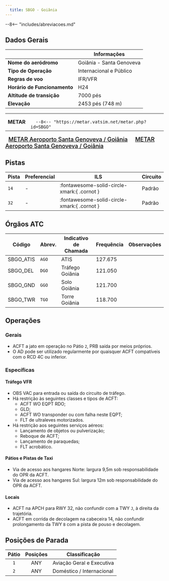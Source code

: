 ```yaml
---
  title: SBGO - Goiânia
---
```


--8<-- "includes/abreviacoes.md"

## Dados Gerais

|                              | Informações                          |
|------------------------------|--------------------------------------|
| **Nome do aeródromo**        | Goiânia - Santa Genoveva             |
| **Tipo de Operação**         | Internacional e Público              |
| **Regras de voo**            | IFR/VFR                              |
| **Horário de Funcionamento** | H24                                  |
| **Altitude de transição**    | 7000 pés                             |
| **Elevação**                 | 2453 pés (748 m)                     |

<table><tr><td><strong>METAR</strong></td><td><code>
  --8<-- "https://metar.vatsim.net/metar.php?id=SBGO"
</code></td></tr></table>
<a href="https://metar-taf.com/pt/SBGO" target="_blank" id="metartaf-LkzIl7SM"  style="font-size:18px; font-weight:500; color:#000; width:300px; height:435px; display:var(--show-dark); background-color: var(--md-default-bg-color); padding: 10px; margin: 0 0px 0.5em;">METAR Aeroporto Santa Genoveva / Goiânia</a>
<script async defer crossorigin="anonymous" src="https://metar-taf.com/pt/embed-js/SBGO?u=56997&bg_color=182061&qnh=hPa&rh=rh&target=LkzIl7SM"></script>
<a href="https://metar-taf.com/pt/SBGO" target="_blank" id="metartaf-LkzIl7SN" style="font-size:18px; font-weight:500; color:#000; width:300px; height:435px; display:var(--show-light); background-color: var(--md-default-bg-color); padding: 10px; margin: 0 0px 0.5em;">METAR Aeroporto Santa Genoveva / Goiânia</a>
<script async defer crossorigin="anonymous" src="https://metar-taf.com/pt/embed-js/SBGO?u=56997&qnh=hPa&rh=rh&target=LkzIl7SN"></script>

## Pistas

| Pista | Preferencial  | ILS                             | Circuito   |
|-------|---------------|---------------------------------|------------|
| `14`  | - | :fontawesome-solid-circle-xmark:{ .cornot } | Padrão     |
| `32`  | - | :fontawesome-solid-circle-xmark:{ .cornot } | Padrão     |

## Órgãos ATC

| Código     | Abrev. | Indicativo de Chamada | Frequência | Observações |
| ---------- | ------ | --------------------- | ---------- | ----------- |
| SBGO_ATIS  | `AGO`  | ATIS                  | 127.675    |             |
| SBGO_DEL   | `DGO`  | Tráfego Goiânia       | 121.050    |             |
| SBGO_GND   | `GGO`  | Solo Goiânia          | 121.700    |             |
| SBGO_TWR   | `TGO`  | Torre Goiânia         | 118.700    |             |

## Operações

### Gerais

- ACFT a jato em operação no Pátio `2`, PRB saída por meios próprios.
- O AD pode ser utilizado regularmente por quaisquer ACFT compatíveis com o RCD 4C ou inferior.

### Específicas

#### Tráfego VFR

- OBS VAC para entrada ou saída do circuito de tráfego.
- Há restrição às seguintes classes e tipos de ACFT:
    - ACFT WO EQPT RDO;
    - GLD;
    - ACFT WO transponder ou com falha neste EQPT;
    - FLT de ultraleves motorizados.
- Há restrição aos seguintes serviços aéreos:
    - Lançamento de objetos ou pulverização;
    - Reboque de ACFT;
    - Lançamento de paraquedas;
    - FLT acrobático.

#### Pátios e Pistas de Taxi

- Via de acesso aos hangares Norte: largura 9,5m sob responsabilidade do OPR da ACFT.
- Via de acesso aos hangares Sul: largura 12m sob responsabilidade do OPR da ACFT.

#### Locais

- ACFT na APCH para RWY 32, não confundir com a TWY `J`, à direita da trajetória.
- ACFT em corrida de decolagem na cabeceira 14, não confundir prolongamento da TWY `B` com a pista de pouso e decolagem.

## Posições de Parada

| Pátio     | Posições  | Classificação             |
|:---------:|:---------:|---------------------------|
| `1`       | ANY       | Aviação Geral e Executiva |
| `2`       | ANY       | Doméstico / Internacional |